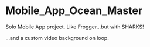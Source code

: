 # Mobile_App_Ocean_Master
 Solo Mobile App project. Like Frogger...but with SHARKS!
 
 ...and a custom video background on loop.

